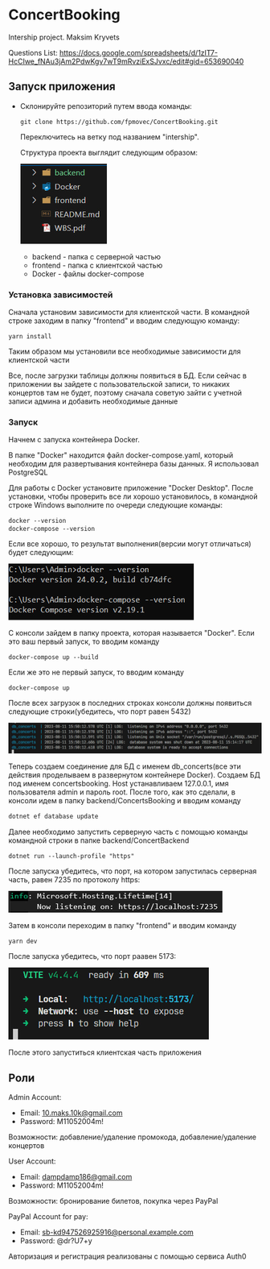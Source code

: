# ConcertBooking
Intership project. Maksim Kryvets

Questions List: https://docs.google.com/spreadsheets/d/1zIT7-HcCIwe_fNAu3jAm2PdwKgv7wT9mRvziExSJvxc/edit#gid=653690040

## Запуск приложения

* Склонируйте репозиторий путем ввода команды: 
   ```
  git clone https://github.com/fpmovec/ConcertBooking.git
  ```
   Переключитесь на ветку под названием "intership".
   
  Структура проекта выглядит следующим образом:
  
  ![](https://github.com/fpmovec/Images/blob/main/photo_2023-08-11_18-30-11.jpg)

  - backend - папка с серверной частью
  - frontend - папка с клиентской частью
  - Docker - файлы docker-compose
### Установка зависимостей
Сначала установим зависимости для клиентской части. В командной строке заходим в папку "frontend" и вводим следующую команду:
```
yarn install
```
Таким образом мы установили все необходимые зависимости для клиентской части
 
Все, после загрузки таблицы должны появиться в БД. Если сейчас в приложении вы зайдете с пользовательской записи, то никаких концертов там не будет, поэтому сначала советую зайти с учетной записи админа и добавить необходимые данные
  ### Запуск
Начнем с запуска контейнера Docker. 

В папке "Docker" находится файл docker-compose.yaml, который необходим для развертывания контейнера базы данных. Я использовал PostgreSQL
  
  Для работы с Docker установите приложение "Docker Desktop". После установки, чтобы проверить все ли хорошо установилось, в командной строке Windows выполните по очереди следующие команды:
  ```
docker --version
docker-compose --version
  ```
Если все хорошо, то результат выполнения(версии могут отличаться) будет следующим: 

![](https://github.com/fpmovec/Images/blob/main/photo_2023-08-11_18-42-12.jpg)

С консоли зайдем в папку проекта, которая называется "Docker".
Если это ваш первый запуск, то вводим команду 
```
docker-compose up --build
```
Если же это не первый запуск, то вводим команду
```
docker-compose up
```
После всех загрузок в последних строках консоли должны появиться следующие строки(убедитесь, что порт равен 5432)

![](https://github.com/fpmovec/Images/blob/main/photo_2023-08-11_18-50-51.jpg)

Теперь создаем соединение для БД с именем db_concerts(все эти действия проделываем в развернутом контейнере Docker). Создаем БД под именем concertsbooking. Host устанавливаем 127.0.0.1, имя пользователя admin и пароль root. После того, как это сделали, в консоли идем в папку backend/ConcertsBooking и вводим команду 
```C#
dotnet ef database update
```
Далее необходимо запустить серверную часть с помощью команды командной строки в папке backend/ConcertBackend
```
dotnet run --launch-profile "https"
```
После запуска убедитесь, что порт, на котором запустилась серверная часть, равен 7235 по протоколу https:

![](https://github.com/fpmovec/Images/blob/main/photo_2023-08-18_11-19-01.jpg)

Затем в консоли переходим в папку "frontend" и вводим команду
```
yarn dev
```
После запуска убедитесь, что порт раавен 5173:

![](https://github.com/fpmovec/Images/blob/main/photo_2023-08-11_19-00-42.jpg)

После этого запуститься клиентская часть приложения
## Роли
Admin Account:
   - Email: 10.maks.10k@gmail.com
   - Password: M11052004m!

Возможности: добавление/удаление промокода, добавление/удаление концертов

User Account: 
   - Email: dampdamp186@gmail.com
   - Password: M11052004m!

Возможности: бронирование билетов, покупка через PayPal

PayPal Account for pay:
   - Email: sb-kd947526925916@personal.example.com
   - Password: @dr?U7+y

Авторизация и регистрация реализованы с помощью сервиса Auth0
